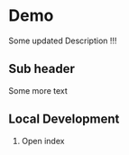 # Demo

Some updated Description !!!

## Sub header

Some more text


## Local Development
1. Open index